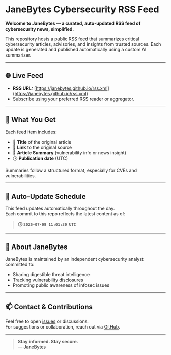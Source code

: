 # JaneBytes Cybersecurity RSS Feed

**Welcome to JaneBytes — a curated, auto-updated RSS feed of cybersecurity news, simplified.**

This repository hosts a public RSS feed that summarizes critical cybersecurity articles, advisories, and insights from trusted sources. Each update is generated and published automatically using a custom AI summarizer.

---

## 🌐 Live Feed

- **RSS URL:** [https://janebytes.github.io/rss.xml](https://janebytes.github.io/rss.xml)
- Subscribe using your preferred RSS reader or aggregator.

---

## 🧠 What You Get

Each feed item includes:

- 📰 **Title** of the original article  
- 🔗 **Link** to the original source  
- 🧾 **Article Summary** (vulnerability info or news insight)  
- 🕒 **Publication date** (UTC)

Summaries follow a structured format, especially for CVEs and vulnerabilities.

---

## 🔄 Auto-Update Schedule

This feed updates automatically throughout the day.  
Each commit to this repo reflects the latest content as of:
> **🕒 `2025-07-09 11:01:30 UTC`**


---

## 🔐 About JaneBytes

JaneBytes is maintained by an independent cybersecurity analyst committed to:

- Sharing digestible threat intelligence
- Tracking vulnerability disclosures
- Promoting public awareness of infosec issues

---

## 📫 Contact & Contributions

Feel free to open [issues](https://github.com/janebytes/janebytes.github.io/issues) or discussions.  
For suggestions or collaboration, reach out via [GitHub](https://github.com/janebytes).

---

> **Stay informed. Stay secure.**  
> — [JaneBytes](https://janebytes.github.io/)
